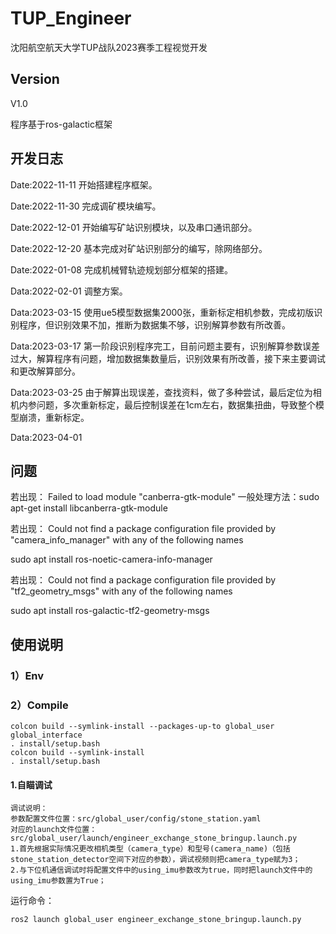 # TUP_Engineer
沈阳航空航天大学TUP战队2023赛季工程视觉开发

## Version
V1.0

程序基于ros-galactic框架

## 开发日志
Date:2022-11-11 开始搭建程序框架。

Date:2022-11-30 完成调矿模块编写。

Date:2022-12-01 开始编写矿站识别模块，以及串口通讯部分。

Date:2022-12-20 基本完成对矿站识别部分的编写，除网络部分。

Date:2022-01-08 完成机械臂轨迹规划部分框架的搭建。

Data:2022-02-01 调整方案。

Data:2023-03-15 使用ue5模型数据集2000张，重新标定相机参数，完成初版识别程序，但识别效果不加，推断为数据集不够，识别解算参数有所改善。

Data:2023-03-17 第一阶段识别程序完工，目前问题主要有，识别解算参数误差过大，解算程序有问题，增加数据集数量后，识别效果有所改善，接下来主要调试和更改解算部分。

Data:2023-03-25 由于解算出现误差，查找资料，做了多种尝试，最后定位为相机内参问题，多次重新标定，最后控制误差在1cm左右，数据集扭曲，导致整个模型崩溃，重新标定。

Data:2023-04-01 

## 问题
若出现： Failed to load module "canberra-gtk-module"
一般处理方法：sudo apt-get install libcanberra-gtk-module

若出现： Could not find a package configuration file provided by
  "camera_info_manager" with any of the following names

sudo apt install ros-noetic-camera-info-manager 

若出现： Could not find a package configuration file provided by "tf2_geometry_msgs"
  with any of the following names

sudo apt install ros-galactic-tf2-geometry-msgs

## 使用说明
### 1）Env
### 2）Compile
    colcon build --symlink-install --packages-up-to global_user global_interface
    . install/setup.bash
    colcon build --symlink-install
    . install/setup.bash
#### 1.自瞄调试
    调试说明：
    参数配置文件位置：src/global_user/config/stone_station.yaml
    对应的launch文件位置：src/global_user/launch/engineer_exchange_stone_bringup.launch.py
    1.首先根据实际情况更改相机类型（camera_type）和型号(camera_name)（包括stone_station_detector空间下对应的参数），调试视频则把camera_type赋为3；
    2.与下位机通信调试时将配置文件中的using_imu参数改为true，同时把launch文件中的using_imu参数置为True；

运行命令：

    ros2 launch global_user engineer_exchange_stone_bringup.launch.py